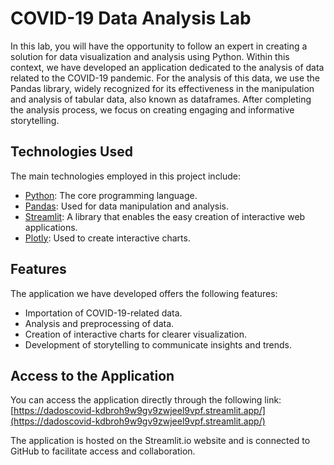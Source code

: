# COVID-19 Data Analysis Lab

In this lab, you will have the opportunity to follow an expert in creating a solution for data visualization and analysis using Python. Within this context, we have developed an application dedicated to the analysis of data related to the COVID-19 pandemic. For the analysis of this data, we use the Pandas library, widely recognized for its effectiveness in the manipulation and analysis of tabular data, also known as dataframes. After completing the analysis process, we focus on creating engaging and informative storytelling.

## Technologies Used

The main technologies employed in this project include:

- [Python](https://www.python.org/): The core programming language.
- [Pandas](https://pandas.pydata.org/): Used for data manipulation and analysis.
- [Streamlit](https://streamlit.io/): A library that enables the easy creation of interactive web applications.
- [Plotly](https://plotly.com/): Used to create interactive charts.

## Features

The application we have developed offers the following features:

- Importation of COVID-19-related data.
- Analysis and preprocessing of data.
- Creation of interactive charts for clearer visualization.
- Development of storytelling to communicate insights and trends.

## Access to the Application

You can access the application directly through the following link: [https://dadoscovid-kdbroh9w9gv9zwjeel9vpf.streamlit.app/](https://dadoscovid-kdbroh9w9gv9zwjeel9vpf.streamlit.app/)

The application is hosted on the Streamlit.io website and is connected to GitHub to facilitate access and collaboration.

